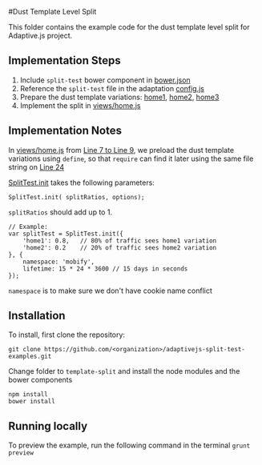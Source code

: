 #Dust Template Level Split

This folder contains the example code for the dust template level split for Adaptive.js project.

## Implementation Steps

1. Include `split-test` bower component in [bower.json](bower.json#L12)
2. Reference the `split-test` file in the adaptation [config.js](adaptation/config.js#L12)
3. Prepare the dust template variations: [home1](adaptation/templates/home1.dust#L4), [home2](adaptation/templates/home2.dust#L4), [home3](adaptation/templates/home3.dust#L4)
4. Implement the split in [views/home.js](adaptation/views/home.js)

## Implementation Notes

In [views/home.js](adaptation/views/home.js) from [Line 7 to Line 9](adaptation/views/home.js#L7), we preload the dust template variations using `define`, so that `require` can find it later using the same file string on [Line 24](adaptation/views/home.js#L24)

[SplitTest.init](adaptation/views/home.js#L12) takes the following parameters:
```
SplitTest.init( splitRatios, options);
```

`splitRatios` should add up to 1.
```
// Example:
var splitTest = SplitTest.init({
    'home1': 0.8,	// 80% of traffic sees home1 variation
    'home2': 0.2 	// 20% of traffic sees home2 variation
}, {
    namespace: 'mobify',
    lifetime: 15 * 24 * 3600 // 15 days in seconds
});
```
`namespace` is to make sure we don't have cookie name conflict

## Installation

To install, first clone the repository:

```
git clone https://github.com/<organization>/adaptivejs-split-test-examples.git
```
Change folder to `template-split` and install the node modules and the bower components
```
npm install
bower install
```

## Running locally

To preview the example, run the following command in the terminal
```grunt preview```